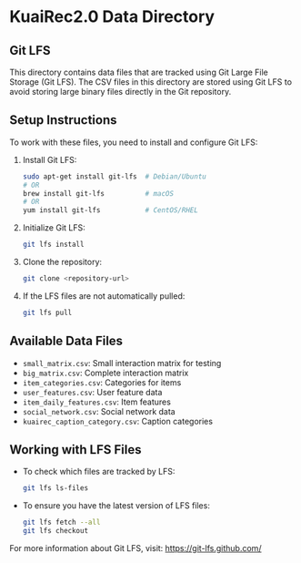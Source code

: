 # KuaiRec2.0 Data Directory

## Git LFS

This directory contains data files that are tracked using Git Large File Storage (Git LFS).
The CSV files in this directory are stored using Git LFS to avoid storing large binary files directly in the Git repository.

## Setup Instructions

To work with these files, you need to install and configure Git LFS:

1. Install Git LFS:
   ```bash
   sudo apt-get install git-lfs  # Debian/Ubuntu
   # OR
   brew install git-lfs          # macOS
   # OR
   yum install git-lfs           # CentOS/RHEL
   ```

2. Initialize Git LFS:
   ```bash
   git lfs install
   ```

3. Clone the repository:
   ```bash
   git clone <repository-url>
   ```

4. If the LFS files are not automatically pulled:
   ```bash
   git lfs pull
   ```

## Available Data Files

- `small_matrix.csv`: Small interaction matrix for testing
- `big_matrix.csv`: Complete interaction matrix
- `item_categories.csv`: Categories for items
- `user_features.csv`: User feature data
- `item_daily_features.csv`: Item features
- `social_network.csv`: Social network data
- `kuairec_caption_category.csv`: Caption categories

## Working with LFS Files

- To check which files are tracked by LFS:
  ```bash
  git lfs ls-files
  ```

- To ensure you have the latest version of LFS files:
  ```bash
  git lfs fetch --all
  git lfs checkout
  ```

For more information about Git LFS, visit: https://git-lfs.github.com/ 
